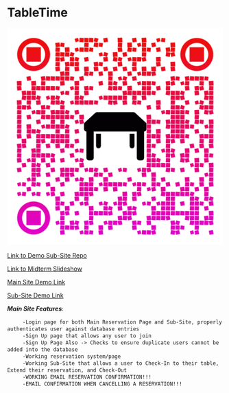 # TableTime

![QR Code](/qr-code.png)


[Link to Demo Sub-Site Repo](https://github.com/Bonjour-ITWS/TableTime-SubSite)


[Link to Midterm Slideshow](https://docs.google.com/presentation/d/1qZDOm8KWpqnMmZN-BSuL2SMRLTE6z5t1/edit?usp=sharing&ouid=105388176510987033678&rtpof=true&sd=tru)


[Main Site Demo Link](https://bonjour-itws.github.io/TableTime/)


[Sub-Site Demo Link](https://bonjour-itws.github.io/TableTime-SubSite/)


***Main Site Features***:
        
         -Login page for both Main Reservation Page and Sub-Site, properly authenticates user against database entries
         -Sign Up page that allows any user to join
         -Sign Up Page Also -> Checks to ensure duplicate users cannot be added into the database
         -Working reservation system/page
         -Working Sub-Site that allows a user to Check-In to their table, Extend their reservation, and Check-Out
         -WORKING EMAIL RESERVATION CONFIRMATION!!!
         -EMAIL CONFIRMATION WHEN CANCELLING A RESERVATION!!!
         
